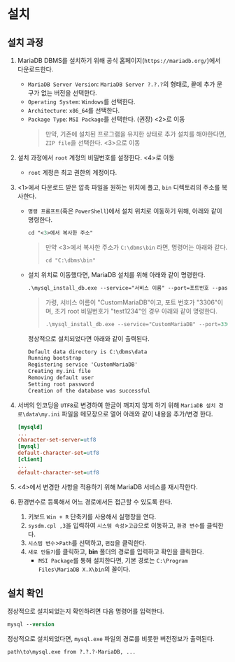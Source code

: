 # 설치

## 설치 과정

1. MariaDB DBMS를 설치하기 위해 공식 홈페이지(`https://mariadb.org/`)에서 다운로드한다.
   - `MariaDB Server Version`: `MariaDB Server ?.?.?`의 형태로, 끝에 추가 문구가 없는 버전을 선택한다.
   - `Operating System`: `Windows`를 선택한다.
   - `Architecture`: `x86_64`를 선택한다.
   - `Package Type`: `MSI Package`를 선택한다. (권장) <2>로 이동
     > 만약, 기존에 설치된 프로그램을 유지한 상태로 추가 설치를 해야한다면, `ZIP file`을 선택한다. <3>으로 이동
2. 설치 과정에서 `root` 계정의 비밀번호를 설정한다. <4>로 이동
   - `root` 계정은 최고 권한의 계정이다.
3. <1>에서 다운로드 받은 압축 파일을 원하는 위치에 풀고, `bin` 디렉토리의 주소를 복사한다.
   - `명령 프롬프트`(혹은 `PowerShell`)에서 설치 위치로 이동하기 위해, 아래와 같이 명령한다.

     ```ps
     cd "<3>에서 복사한 주소"
     ```

     > 만약 <3>에서 복사한 주소가 `C:\dbms\bin` 라면, 명령어는 아래와 같다.
     >
     > ```ps
     > cd "C:\dbms\bin"
     > ```

   - 설치 위치로 이동했다면, MariaDB 설치를 위해 아래와 같이 명령한다.

     ```ps
     .\mysql_install_db.exe --service="서비스 이름" --port=포트번호 --password="root 계정 비밀번호"
     ```

     > 가령, 서비스 이름이 "CustomMariaDB"이고, 포트 번호가 "3306"이며, 초기 root 비밀번호가 "test1234"인 경우 아래와 같이 명령한다.
     >
     > ```ps
     > .\mysql_install_db.exe --service="CustomMariaDB" --port=3306 --password="test1234"
     > ```

     정상적으로 설치되었다면 아래와 같이 출력된다.

     ```txt
     Default data directory is C:\dbms\data
     Running bootstrap
     Registering service 'CustomMariaDB'
     Creating my.ini file
     Removing default user
     Setting root password
     Creation of the database was successful
     ```

4. 서버의 인코딩을 `UTF8`로 변경하여 한글이 깨지지 않게 하기 위해 `MariaDB 설치 경로\data\my.ini` 파일을 메모장으로 열어 아래와 같이 내용을 추가/변경 한다.

     ```ini
     [mysqld]
     ...
     character-set-server=utf8
     [mysql]
     default-character-set=utf8
     [client]
     ...
     default-character-set=utf8
     ```

5. <4>에서 변경한 사항을 적용하기 위해 MariaDB 서비스를 재시작한다.
6. 환경변수로 등록해서 어느 경로에서든 접근할 수 있도록 한다.
   1. 키보드 `Win + R` 단축키를 사용해서 실행창을 연다.
   2. `sysdm.cpl ,3`을 입력하여 `시스템 속성`>`고급`으로 이동하고, `환경 변수`를 클릭한다.
   3. `시스템 변수`>`Path`를 선택하고, `편집`을 클릭한다.
   4. `새로 만들기`를 클릭하고, **bin** 폴더의 경로를 입력하고 확인을 클릭한다.
      - `MSI Package`를 통해 설치한다면, 기본 경로는 `C:\Program Files\MariaDB X.X\bin`의 꼴이다.

## 설치 확인

정상적으로 설치되었는지 확인하려면 다음 명령어를 입력한다.

```ps
mysql --version
```

정상적으로 설치되었다면, `mysql.exe` 파일의 경로를 비롯한 버전정보가 출력된다.

```txt
path\to\mysql.exe from ?.?.?-MariaDB, ...
```
